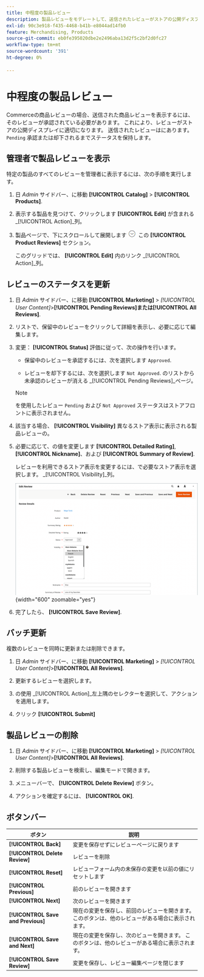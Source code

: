 ```yaml
---
title: 中程度の製品レビュー
description: 製品レビューをモデレートして、送信されたレビューがストアの公開ディスプレイに適切であることを確認する方法を説明します。
exl-id: 90c3e918-f435-4468-b41b-e8044ad14fb0
feature: Merchandising, Products
source-git-commit: eb0fe395020dbe2e2496aba13d2f5c2bf2d0fc27
workflow-type: tm+mt
source-wordcount: '391'
ht-degree: 0%

---
```


# 中程度の製品レビュー

Commerceの商品レビューの場合、送信された商品レビューを表示するには、そのレビューが承認されている必要があります。 これにより、レビューがストアの公開ディスプレイに適切になります。 送信されたレビューはにあります。 `Pending` 承認または却下されるまでステータスを保持します。

## 管理者で製品レビューを表示

特定の製品のすべてのレビューを管理者に表示するには、次の手順を実行します。

1. 日 _Admin_ サイドバー、に移動 **[!UICONTROL Catalog]** > **[!UICONTROL Products]**.

1. 表示する製品を見つけて、クリックします **[!UICONTROL Edit]** が含まれる _[!UICONTROL Action]_列。

1. 製品ページで、下にスクロールして展開します ![展開セレクター](../assets/icon-display-expand.png) この **[!UICONTROL Product Reviews]** セクション。

   このグリッドでは、 **[!UICONTROL Edit]** 内のリンク _[!UICONTROL Action]_列。

## レビューのステータスを更新

1. 日 _Admin_ サイドバー、に移動 **[!UICONTROL Marketing]** > _[!UICONTROL User Content]_>**[!UICONTROL Pending Reviews]**または&#x200B;**[!UICONTROL All Reviews]**.

1. リストで、保留中のレビューをクリックして詳細を表示し、必要に応じて編集します。

1. 変更： **[!UICONTROL Status]** 評価に従って、次の操作を行います。

   - 保留中のレビューを承認するには、次を選択します `Approved`.

   - レビューを却下するには、次を選択します `Not Approved`. のリストから未承認のレビューが消える _[!UICONTROL Pending Reviews]_ページ。

   >[!NOTE]
   >
   >を使用したレビュー `Pending` および `Not Approved` ステータスはストアフロントに表示されません。

1. 該当する場合、 **[!UICONTROL Visibility]** 異なるストア表示に表示される製品レビューの。

1. 必要に応じて、の値を変更します **[!UICONTROL Detailed Rating]**, **[!UICONTROL Nickname]**、および **[!UICONTROL Summary of Review]**.

   レビューを利用できるストア表示を変更するには、で必要なストア表示を選択します。 _[!UICONTROL Visibility]_列。

   ![レビューページを編集](./assets/edit-review-page.png){width="600" zoomable="yes"}

1. 完了したら、 **[!UICONTROL Save Review]**.

## バッチ更新

複数のレビューを同時に更新または削除できます。

1. 日 _Admin_ サイドバー、に移動 **[!UICONTROL Marketing]** > _[!UICONTROL User Content]_>**[!UICONTROL All Reviews]**.

1. 更新するレビューを選択します。

1. の使用 _[!UICONTROL Action]_左上隅のセレクターを選択して、アクションを適用します。

1. クリック **[!UICONTROL Submit]**

## 製品レビューの削除

1. 日 _Admin_ サイドバー、に移動 **[!UICONTROL Marketing]** > _[!UICONTROL User Content]_>**[!UICONTROL All Reviews]**.

1. 削除する製品レビューを検索し、編集モードで開きます。

1. メニューバーで、 **[!UICONTROL Delete Review]** ボタン。

1. アクションを確定するには、 **[!UICONTROL OK]**.

## ボタンバー

| ボタン | 説明 |
|----------|--------------|
| **[!UICONTROL Back]** | 変更を保存せずにレビューページに戻ります |
| **[!UICONTROL Delete Review]** | レビューを削除 |
| **[!UICONTROL Reset]** | レビューフォーム内の未保存の変更を以前の値にリセットします |
| **[!UICONTROL Previous]** | 前のレビューを開きます |
| **[!UICONTROL Next]** | 次のレビューを開きます |
| **[!UICONTROL Save and Previous]** | 現在の変更を保存し、前回のレビューを開きます。 このボタンは、他のレビューがある場合に表示されます。 |
| **[!UICONTROL Save and Next]** | 現在の変更を保存し、次のビューを開きます。 このボタンは、他のレビューがある場合に表示されます。 |
| **[!UICONTROL Save Review]** | 変更を保存し、レビュー編集ページを閉じます |
